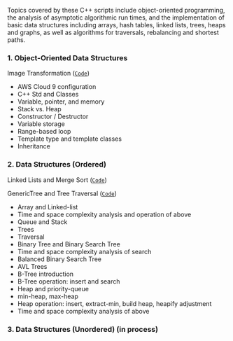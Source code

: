 Topics covered by these C++ scripts include object-oriented programming, the analysis of asymptotic algorithmic run times, and the implementation of basic data structures including arrays, hash tables, linked lists, trees, heaps and graphs, as well as algorithms for traversals, rebalancing and shortest paths.

### 1. Object-Oriented Data Structures

Image Transformation ([`Code`](https://github.com/daniel-furman/computer-science-fundamentals/blob/master/Week4_ImageTransform_assignment.cpp))

* AWS Cloud 9 configuration
* C++ Std and Classes
* Variable, pointer, and memory
* Stack vs. Heap
* Constructor / Destructor
* Variable storage
* Range-based loop
* Template type and template classes
* Inheritance

### 2. Data Structures (Ordered)

Linked Lists and Merge Sort ([`Code`](https://github.com/daniel-furman/computer-science-fundamentals/blob/master/Week5_LinkedLists_assignment.h))

GenericTree and Tree Traversal ([`Code`](https://github.com/daniel-furman/computer-science-code/blob/master/Week7_tree_assignment.h))

* Array and Linked-list
* Time and space complexity analysis and operation of above
* Queue and Stack
* Trees
* Traversal
* Binary Tree and Binary Search Tree
* Time and space complexity analysis of search
* Balanced Binary Search Tree
* AVL Trees
* B-Tree introduction
* B-Tree operation: insert and search
* Heap and priority-queue
* min-heap, max-heap
* Heap operation: insert, extract-min, build heap, heapify adjustment
* Time and space complexity analysis of above

### 3. Data Structures (Unordered) (in process)
